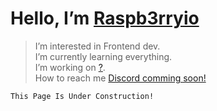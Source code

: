 # Hello, I’m [Raspb3rryio](@Raspb3rryio)
  
>I’m interested in Frontend dev.  
> I’m currently learning everything.  
> I’m working on [?](raspb3rry.io).  
> How to reach me [Discord comming soon!](#)
  
`This Page Is Under Construction!`
